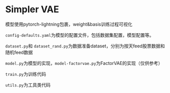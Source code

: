 # Simpler VAE

模型使用pytorch-lightning包裹，weight&basis训练过程可视化

`config-defaults.yaml`为模型的配置文件，包括数据集配置，模型配置等。

`dataset.py`和 `dataset_rand.py`为数据准备dataset，分别为按天feed股票数据和随机feed数据

`model.py`为模型的实现，`model-factorvae.py`为FactorVAE的实现（仅供参考）

`train.py`为训练代码

`utils.py`为工具类代码
